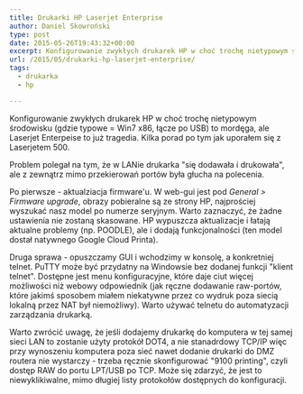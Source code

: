 ```yaml
---
title: Drukarki HP Laserjet Enterprise
author: Daniel Skowroński
type: post
date: 2015-05-26T19:43:32+00:00
excerpt: Konfigurowanie zwykłych drukarek HP w choć trochę nietypowym środowisku (gdzie typowe = Win7 x86, łącze po USB) to mordęga, ale Laserjet Enterpeise to już tragedia. Kilka porad po tym jak uporałem się z Laserjetem 500.
url: /2015/05/drukarki-hp-laserjet-enterprise/
tags:
  - drukarka
  - hp

---
```

Konfigurowanie zwykłych drukarek HP w choć trochę nietypowym środowisku (gdzie typowe = Win7 x86, łącze po USB) to mordęga, ale Laserjet Enterpeise to już tragedia. Kilka porad po tym jak uporałem się z Laserjetem 500.

Problem polegał na tym, że w LANie drukarka "się dodawała i drukowała", ale z zewnątrz mimo przekierowań portów była głucha na polecenia.

Po pierwsze - aktualziacja firmware'u. W web-gui jest pod _General > Firmware upgrade_, obrazy pobieralne są ze strony HP, najprościej wyszukać nasz model po numerze seryjnym. Warto zaznaczyć, że żadne ustawienia nie zostaną skasowane. HP wypuszcza aktualizacje i łatają aktualne problemy (np. POODLE), ale i dodają funkcjonalności (ten model dostał natywnego Google Cloud Printa).

Druga sprawa - opuszczamy GUI i wchodzimy w konsolę, a konkretniej telnet. PuTTY może być przydatny na Windowsie bez dodanej funkcji "klient telnet". Dostępne jest menu konfiguracyjne, które daje ciut więcej możliwości niż webowy odpowiednik (jak ręczne dodawanie raw-portów, które jakimś sposobem miałem niekatywne przez co wydruk poza siecią lokalną przez NAT był niemożliwy). Warto używać telnetu do automatyzacji zarządzania drukarką.

Warto zwrócić uwagę, że jeśli dodajemy drukarkę do komputera w tej samej sieci LAN to zostanie użyty protokół DOT4, a nie stanadrdowy TCP/IP więc przy wynoszeniu komputera poza sieć nawet dodanie drukarki do DMZ routera nie wystarczy - trzeba ręcznie skonfigurować "9100 printing", czyli dostęp RAW do portu LPT/USB po TCP. Może się zdarzyć, że jest to niewyklikiwalne, mimo długiej listy protokołów dostępnych do konfiguracji.